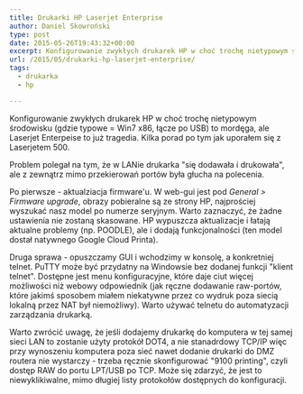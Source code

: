 ```yaml
---
title: Drukarki HP Laserjet Enterprise
author: Daniel Skowroński
type: post
date: 2015-05-26T19:43:32+00:00
excerpt: Konfigurowanie zwykłych drukarek HP w choć trochę nietypowym środowisku (gdzie typowe = Win7 x86, łącze po USB) to mordęga, ale Laserjet Enterpeise to już tragedia. Kilka porad po tym jak uporałem się z Laserjetem 500.
url: /2015/05/drukarki-hp-laserjet-enterprise/
tags:
  - drukarka
  - hp

---
```

Konfigurowanie zwykłych drukarek HP w choć trochę nietypowym środowisku (gdzie typowe = Win7 x86, łącze po USB) to mordęga, ale Laserjet Enterpeise to już tragedia. Kilka porad po tym jak uporałem się z Laserjetem 500.

Problem polegał na tym, że w LANie drukarka "się dodawała i drukowała", ale z zewnątrz mimo przekierowań portów była głucha na polecenia.

Po pierwsze - aktualziacja firmware'u. W web-gui jest pod _General > Firmware upgrade_, obrazy pobieralne są ze strony HP, najprościej wyszukać nasz model po numerze seryjnym. Warto zaznaczyć, że żadne ustawienia nie zostaną skasowane. HP wypuszcza aktualizacje i łatają aktualne problemy (np. POODLE), ale i dodają funkcjonalności (ten model dostał natywnego Google Cloud Printa).

Druga sprawa - opuszczamy GUI i wchodzimy w konsolę, a konkretniej telnet. PuTTY może być przydatny na Windowsie bez dodanej funkcji "klient telnet". Dostępne jest menu konfiguracyjne, które daje ciut więcej możliwości niż webowy odpowiednik (jak ręczne dodawanie raw-portów, które jakimś sposobem miałem niekatywne przez co wydruk poza siecią lokalną przez NAT był niemożliwy). Warto używać telnetu do automatyzacji zarządzania drukarką.

Warto zwrócić uwagę, że jeśli dodajemy drukarkę do komputera w tej samej sieci LAN to zostanie użyty protokół DOT4, a nie stanadrdowy TCP/IP więc przy wynoszeniu komputera poza sieć nawet dodanie drukarki do DMZ routera nie wystarczy - trzeba ręcznie skonfigurować "9100 printing", czyli dostęp RAW do portu LPT/USB po TCP. Może się zdarzyć, że jest to niewyklikiwalne, mimo długiej listy protokołów dostępnych do konfiguracji.